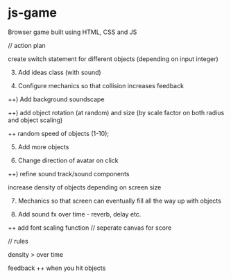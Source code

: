 # js-game

Browser game built using HTML, CSS and JS

// action plan

<!-- pre) change score styling -->

<!-- ) decide on main avatar -->

<!-- 1. Add 3 different objects -->

<!-- ++ function to generate random integer between 1-15 in order to select class -->

<!-- ++ create sound-loading function array -->

<!-- 2. Configure different sound for different objects -->

create switch statement for different objects (depending on input integer)

3. Add ideas class (with sound)

4. Configure mechanics so that collision increases feedback

++) Add background soundscape

++) add object rotation (at random) and size (by scale factor on both radius and object scaling)

++ random speed of objects (1-10);

5. Add more objects

6. Change direction of avatar on click

++) refine sound track/sound components

increase density of objects depending on screen size

7. Mechanics so that screen can eventually fill all the way up with objects

8. Add sound fx over time - reverb, delay etc.

++ add font scaling function // seperate canvas for score

// rules

density > over time

feedback ++ when you hit objects
